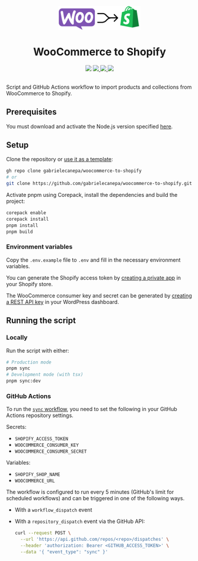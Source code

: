 <div align="center">
  <picture>
    <source media="(prefers-color-scheme: light)" srcset=".github/static/logo.png" width="220">
    <source media="(prefers-color-scheme: dark)" srcset=".github/static/logo-dark.png" width="220">
    <img src=".github/static/logo.png" width="220">
  </picture>
  <h1>WooCommerce to Shopify</h1>
  <img src="https://img.shields.io/github/package-json/v/gabrielecanepa/woocommerce-to-shopify?style=flat&logo=woo&logoColor=white&labelColor=%23272d33&color=%237f54b2">
  <a href="https://github.com/gabrielecanepa/woocommerce-to-shopify/actions/workflows/sync.yml">
    <img src="https://github.com/gabrielecanepa/woocommerce-to-shopify/actions/workflows/sync.yml/badge.svg" />
  </a>
  <a href="https://github.com/gabrielecanepa/woocommerce-to-shopify/actions/workflows/code-quality.yml">
    <img src="https://github.com/gabrielecanepa/woocommerce-to-shopify/actions/workflows/code-quality.yml/badge.svg" />
  </a>
  <a href="https://github.com/gabrielecanepa/woocommerce-to-shopify/actions/workflows/github-code-scanning/codeql">
    <img src="https://github.com/gabrielecanepa/woocommerce-to-shopify/actions/workflows/github-code-scanning/codeql/badge.svg" />
  </a>
</div>
<br>

Script and GitHub Actions workflow to import products and collections from WooCommerce to Shopify.

## Prerequisites

You must download and activate the Node.js version specified [here](.node-version).

## Setup

Clone the repository or [use it as a template](https://github.com/new?template_name=woocommerce-to-shopify&template_owner=gabrielecanepa):

```sh
gh repo clone gabrielecanepa/woocommerce-to-shopify
# or
git clone https://github.com/gabrielecanepa/woocommerce-to-shopify.git
```

Activate pnpm using Corepack, install the dependencies and build the project:

```sh
corepack enable
corepack install
pnpm install
pnpm build
```

### Environment variables

Copy the `.env.example` file to `.env` and fill in the necessary environment variables.

You can generate the Shopify access token by [creating a private app](https://shopify.dev/tutorials/authenticate-a-private-app-with-shopify-admin#generate-credentials-from-the-shopify-admin) in your Shopify store.

The WooCommerce consumer key and secret can be generated by [creating a REST API key](https://docs.woocommerce.com/document/woocommerce-rest-api/) in your WordPress dashboard.

## Running the script

### Locally

Run the script with either:

```sh
# Production mode
pnpm sync
# Development mode (with tsx)
pnpm sync:dev
```

### GitHub Actions

To run the [`sync` workflow](.github/workflows/sync.yml), you need to set the following in your GitHub Actions repository settings.

Secrets:

- `SHOPIFY_ACCESS_TOKEN`
- `WOOCOMMERCE_CONSUMER_KEY`
- `WOOCOMMERCE_CONSUMER_SECRET`

Variables:

- `SHOPIFY_SHOP_NAME`
- `WOOCOMMERCE_URL`

The workflow is configured to run every 5 minutes (GitHub's limit for scheduled workflows) and can be triggered in one of the following ways.

- With a `workflow_dispatch` event
- With a `repository_dispatch` event via the GitHub API:

  ```sh
  curl --request POST \
    --url 'https://api.github.com/repos/<repo>/dispatches' \
    --header 'authorization: Bearer <GITHUB_ACCESS_TOKEN>' \
    --data '{ "event_type": "sync" }'
  ```
